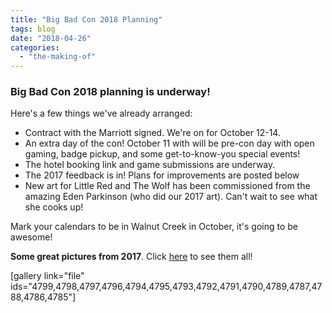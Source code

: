 ```yaml
---
title: "Big Bad Con 2018 Planning"
tags: blog
date: "2018-04-26"
categories: 
  - "the-making-of"
---
```


### Big Bad Con 2018 planning is underway!

Here's a few things we've already arranged:

- Contract with the Marriott signed. We're on for October 12-14.
- An extra day of the con! October 11 with will be pre-con day with open gaming, badge pickup, and some get-to-know-you special events!
- The hotel booking link and game submissions are underway.
- The 2017 feedback is in! Plans for improvements are posted below
- New art for Little Red and The Wolf has been commissioned from the amazing Eden Parkinson (who did our 2017 art). Can't wait to see what she cooks up!

Mark your calendars to be in Walnut Creek in October, it's going to be awesome!

**Some great pictures from 2017**. Click [here](https://photos.app.goo.gl/F5K5Q01JCsRNNgit2) to see them all!

\[gallery link="file" ids="4799,4798,4797,4796,4794,4795,4793,4792,4791,4790,4789,4787,4788,4786,4785"\]
